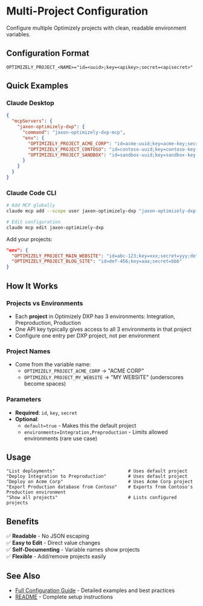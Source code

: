 # Multi-Project Configuration

Configure multiple Optimizely projects with clean, readable environment variables.

## Configuration Format

```
OPTIMIZELY_PROJECT_<NAME>="id=<uuid>;key=<apikey>;secret=<apisecret>"
```

## Quick Examples

### Claude Desktop

```json
{
  "mcpServers": {
    "jaxon-optimizely-dxp": {
      "command": "jaxon-optimizely-dxp-mcp",
      "env": {
        "OPTIMIZELY_PROJECT_ACME_CORP": "id=acme-uuid;key=acme-key;secret=acme-secret;default=true",
        "OPTIMIZELY_PROJECT_CONTOSO": "id=contoso-uuid;key=contoso-key;secret=contoso-secret",
        "OPTIMIZELY_PROJECT_SANDBOX": "id=sandbox-uuid;key=sandbox-key;secret=sandbox-secret"
      }
    }
  }
}
```

### Claude Code CLI

```bash
# Add MCP globally
claude mcp add --scope user jaxon-optimizely-dxp "jaxon-optimizely-dxp-mcp"

# Edit configuration
claude mcp edit jaxon-optimizely-dxp
```

Add your projects:
```json
"env": {
  "OPTIMIZELY_PROJECT_MAIN_WEBSITE": "id=abc-123;key=xxx;secret=yyy;default=true",
  "OPTIMIZELY_PROJECT_BLOG_SITE": "id=def-456;key=aaa;secret=bbb"
}
```

## How It Works

### Projects vs Environments
- Each **project** in Optimizely DXP has 3 environments: Integration, Preproduction, Production
- One API key typically gives access to all 3 environments in that project
- Configure one entry per DXP project, not per environment

### Project Names
- Come from the variable name:
  - `OPTIMIZELY_PROJECT_ACME_CORP` → "ACME CORP"
  - `OPTIMIZELY_PROJECT_MY_WEBSITE` → "MY WEBSITE" (underscores become spaces)

### Parameters
- **Required**: `id`, `key`, `secret`
- **Optional**: 
  - `default=true` - Makes this the default project
  - `environments=Integration,Preproduction` - Limits allowed environments (rare use case)

## Usage

```
"List deployments"                           # Uses default project
"Deploy Integration to Preproduction"        # Uses default project
"Deploy on Acme Corp"                        # Uses Acme Corp project
"Export Production database from Contoso"    # Exports from Contoso's Production environment
"Show all projects"                          # Lists configured projects
```

## Benefits

✅ **Readable** - No JSON escaping  
✅ **Easy to Edit** - Direct value changes  
✅ **Self-Documenting** - Variable names show projects  
✅ **Flexible** - Add/remove projects easily  

## See Also

- [Full Configuration Guide](MULTI_PROJECT_CONFIG.md) - Detailed examples and best practices
- [README](README.md) - Complete setup instructions